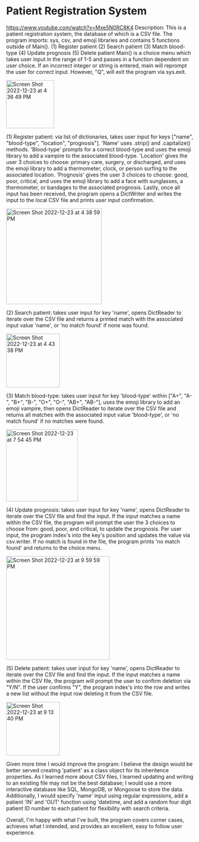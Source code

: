 # Patient Registration System
https://www.youtube.com/watch?v=Mxe5N0RC8K4
    Description:
    This is a patient registration system, the database of which is a CSV file. 
    The program imports: sys, csv, and emoji libraries and contains 5 functions outside of Main().
    (1) Register patient
    (2) Search patient
    (3) Match blood-type
    (4) Update prognosis
    (5) Delete patient
Main() is a choice menu which takes user input in the range of 1-5 and passes in a function dependent on user choice. If an incorrect integer or string is entered, main will reprompt the user for correct input. However, "Q", will exit the program via sys.exit.

<img width="129" alt="Screen Shot 2022-12-23 at 4 36 49 PM" src="https://user-images.githubusercontent.com/105305546/209407602-925d37a0-5843-4882-976e-9e4e4c0be18b.png">


(1) Register patient: via list of dictionaries, takes user input for keys ["name", "blood-type", "location", "prognosis"]. 'Name' uses .strip() and .capitalize() methods. 'Blood-type' prompts for a correct blood-type and uses the emoji library to add a vampire to the associated blood-type. 'Location' gives the user 3 choices to choose: primary care, surgery, or discharged, and uses the emoji library to add a thermometer, clock, or person surfing to the associated location. 'Prognosis' gives the user 3 choices to choose: good, poor, critical, and uses the emoji library to add a face with sunglasses, a thermometer, or bandages to the associated prognosis. Lastly, once all input has been received, the program opens a DictWriter and writes the input to the local CSV file and prints user input confirmation.

<img width="257" alt="Screen Shot 2022-12-23 at 4 38 59 PM" src="https://user-images.githubusercontent.com/105305546/209407739-e05c3f10-5ebb-4c6e-bea5-5b5fd3c8f238.png">


(2) Search patient: takes user input for key 'name', opens DictReader to iterate over the CSV file and returns a printed match with the associated input value 'name', or 'no match found' if none was found.

<img width="144" alt="Screen Shot 2022-12-23 at 4 43 38 PM" src="https://user-images.githubusercontent.com/105305546/209407981-ab28f307-c776-42a3-a42e-8ee955cea962.png">

(3) Match blood-type: takes user input for key 'blood-type' within ["A+", "A-", "B+", "B-", "O+", "O-", "AB+", "AB-"], uses the emoji library to add an emoji vampire, then opens DictReader to iterate over the CSV file and returns all matches with the associated input value 'blood-type', or 'no match found' if no matches were found.

<img width="193" alt="Screen Shot 2022-12-23 at 7 54 45 PM" src="https://user-images.githubusercontent.com/105305546/209416080-8ad91cf7-7fb3-42fe-9049-c063178aa1aa.png">

(4) Update prognosis: takes user input for key 'name', opens DictReader to iterate over the CSV file and find the input. If the input matches a name within the CSV file, the program will prompt the user the 3 choices to choose from: good, poor, and critical, to update the prognosis. Per user input, the program index's into the key's position and updates the value via csv.writer. If no match is found in the file, the program prints 'no match found' and returns to the choice menu.

<img width="278" alt="Screen Shot 2022-12-23 at 9 59 59 PM" src="https://user-images.githubusercontent.com/105305546/209418992-7e9ae15c-0604-4a30-b3b1-68797fa255e7.png">

(5) Delete patient: takes user input for key 'name', opens DictReader to iterate over the CSV file and find the input. If the input matches a name within the CSV file, the program will prompt the user to confirm deletion via "Y/N". If the user confirms "Y", the program index's into the row and writes a new list without the input row deleting it from the CSV file.

<img width="144" alt="Screen Shot 2022-12-23 at 9 13 40 PM" src="https://user-images.githubusercontent.com/105305546/209417821-04659f2f-244d-4e26-bd1d-42784361371c.png">

Given more time I would improve the program: I believe the design would be better served creating 'patient' as a class object for its inheritence properties. As I learned more about CSV files, I learned updating and writing to an existing file may not be the best database; I would use a more interactive database like SQL, MongoDB, or Mongoose to store the data. Additionally, I would specify 'name' input using regular expressions, add a patient 'IN' and 'OUT' function using 'datetime, and add a random four digit patient ID number to each patient for flexibility with search criteria.

Overall, I'm happy with what I've built, the program covers corner cases, achieves what I intended, and provides an excellent, easy to follow user experience.
